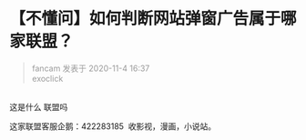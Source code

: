 # 【不懂问】如何判断网站弹窗广告属于哪家联盟？


<div class="quote"><blockquote><font color="#999999">fancam 发表于 2020-11-4 16:37</font><br />
<font color="#999999">exoclick</font></blockquote></div><br />
这是什么 联盟吗

这家联盟客服企鹅：422283185&nbsp;&nbsp;收影视，漫画，小说站。
